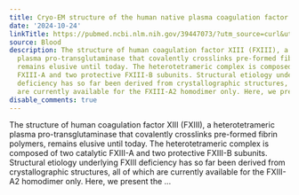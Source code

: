```yaml
---
title: Cryo-EM structure of the human native plasma coagulation factor XIII complex
date: '2024-10-24'
linkTitle: https://pubmed.ncbi.nlm.nih.gov/39447073/?utm_source=curl&utm_medium=rss&utm_campaign=journals&utm_content=7603509&fc=None&ff=20241025210304&v=2.18.0.post9+e462414
source: Blood
description: The structure of human coagulation factor XIII (FXIII), a heterotetrameric
  plasma pro-transglutaminase that covalently crosslinks pre-formed fibrin polymers,
  remains elusive until today. The heterotetrameric complex is composed of two catalytic
  FXIII-A and two protective FXIII-B subunits. Structural etiology underlying FXIII
  deficiency has so far been derived from crystallographic structures, all of which
  are currently available for the FXIII-A2 homodimer only. Here, we present the ...
disable_comments: true
---
```

The structure of human coagulation factor XIII (FXIII), a heterotetrameric plasma pro-transglutaminase that covalently crosslinks pre-formed fibrin polymers, remains elusive until today. The heterotetrameric complex is composed of two catalytic FXIII-A and two protective FXIII-B subunits. Structural etiology underlying FXIII deficiency has so far been derived from crystallographic structures, all of which are currently available for the FXIII-A2 homodimer only. Here, we present the ...